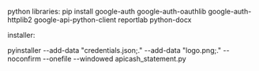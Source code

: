 python libraries: pip install google-auth google-auth-oauthlib google-auth-httplib2 google-api-python-client reportlab python-docx

installer:

pyinstaller --add-data "credentials.json;." --add-data "logo.png;." --noconfirm --onefile --windowed apicash_statement.py
